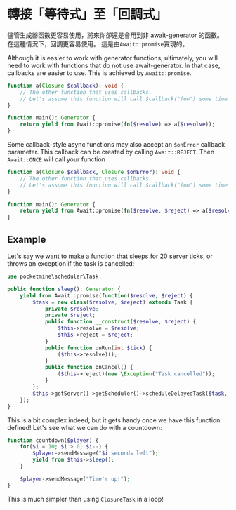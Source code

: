 # 轉接「等待式」至「回調式」
儘管生成器函數更容易使用，將來你卻還是會用到非 await\-generator 的函數。
在這種情況下，回調更容易使用。
這是由`Await::promise`實現的。
<!-- TODO: Help wanted -->

Although it is easier to work with generator functions,
ultimately, you will need to work with functions that do not use await-generator.
In that case, callbacks are easier to use.
This is achieved by `Await::promise`.

```php
function a(Closure $callback): void {
	// The other function that uses callbacks.
	// Let's assume this function will call $callback("foo") some time later.
}

function main(): Generator {
	return yield from Await::promise(fn($resolve) => a($resolve));
}
```

Some callback-style async functions may also accept an `$onError` callback parameter.
This callback can be created by calling `Await::REJECT`.
Then `Await::ONCE` will call your function 

```php
function a(Closure $callback, Closure $onError): void {
	// The other function that uses callbacks.
	// Let's assume this function will call $callback("foo") some time later.
}

function main(): Generator {
	return yield from Await::promise(fn($resolve, $reject) => a($resolve, $reject));
}
```

## Example
Let's say we want to make a function that sleeps for 20 server ticks,
or throws an exception if the task is cancelled:

```php
use pocketmine\scheduler\Task;

public function sleep(): Generator {
	yield from Await::promise(function($resolve, $reject) {
		$task = new class($resolve, $reject) extends Task {
			private $resolve;
			private $reject;
			public function __construct($resolve, $reject) {
				$this->resolve = $resolve;
				$this->reject = $reject;
			}
			public function onRun(int $tick) {
				($this->resolve)();
			}
			public function onCancel() {
				($this->reject)(new \Exception("Task cancelled"));
			}
		};
		$this->getServer()->getScheduler()->scheduleDelayedTask($task, 20);
	});
}
```

This is a bit complex indeed, but it gets handy once we have this function defined!
Let's see what we can do with a countdown:

```php
function countdown($player) {
	for($i = 10; $i > 0; $i--) {
		$player->sendMessage("$i seconds left");
		yield from $this->sleep();
	}

	$player->sendMessage("Time's up!");
}
```

This is much simpler than using `ClosureTask` in a loop!
